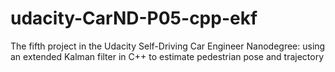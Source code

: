 # udacity-CarND-P05-cpp-ekf
The fifth project in the Udacity Self-Driving Car Engineer Nanodegree: using an extended Kalman filter in C++ to estimate pedestrian pose and trajectory
